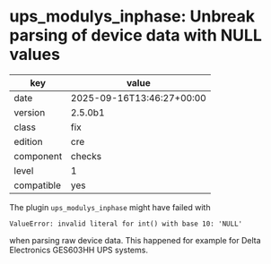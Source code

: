 [//]: # (werk v2)
# ups_modulys_inphase: Unbreak parsing of device data with NULL values

key        | value
---------- | ---
date       | 2025-09-16T13:46:27+00:00
version    | 2.5.0b1
class      | fix
edition    | cre
component  | checks
level      | 1
compatible | yes

The plugin `ups_modulys_inphase` might have failed with
```
ValueError: invalid literal for int() with base 10: 'NULL'
```
when parsing raw device data.
This happened for example for Delta Electronics GES603HH UPS systems.
